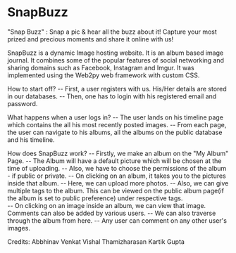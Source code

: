 SnapBuzz
========

"Snap Buzz" : Snap a pic & hear all the buzz about it!
Capture your most prized and precious moments and share it online with us!

SnapBuzz is a dynamic Image hosting website. It is an album based image journal. It combines some of the popular features of social networking and sharing domains such as Facebook, Instagram and Imgur. 
It was implemented using the Web2py web framework with custom CSS.

How to start off?
-- First, a user registers with us. His/Her details are stored in our databases.
-- Then, one has to login with his registered email and password.

What happens when a user logs in?
-- The user lands on his timeline page which contains the all his most recently posted images.
-- From each page, the user can navigate to his albums, all the albums on the public database and his timeline.

How does SnapBuzz work?
-- Firstly, we make an album on the "My Album" Page.
-- The Album will have a default picture which will be chosen at the time of uploading. 
-- Also, we have to choose the permissions of the album - if public or private. 
-- On clicking on an album, it takes you to the pictures inside that album.
-- Here, we can upload more photos.
-- Also, we can give multiple tags to the album. This can be viewed on the public album page(if the album is set to public preference) under respective tags.   
-- On clicking on an image inside an album, we can view that image. Comments can also be added by various users.
-- We can also traverse through the album from here.
-- Any user can comment on any other user's images.

Credits:
Abbhinav Venkat
Vishal Thamizharasan
Kartik Gupta

